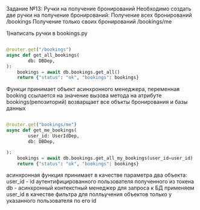Задание №13: Ручки на получение бронирований
Необходимо создать две ручки на получение бронирований:
Получение всех бронирований /bookings
Получение только своих бронирований /bookings/me

1)написать ручки в bookings.py

```python

@router.get("/bookings")
async def get_all_bookings(
        db: DBDep,
):
    bookings = await db.bookings.get_all()
    return {"status": "ok", "bookings": bookings}
```

Функци принимает объект асинхронного менеджера,
переменная booking ссылается на значение вызова метода на атрибуте bookings(репозиторий)
возварщает все объкты бронирования и базы данных

```python

@router.get("bookings/me")
async def get_me_bookings(
        user_id: UserIdDep,
        db: DBDep,

):
    bookings = await db.bookings.get_all_my_bookings(user_id=user_id)
    return {"status": "ok", "bookings": bookings}
```

асинхронная функция принимает в качестве параметра два объекта:
user_id - id аутентифицированного пользователя полученного из токена
db - асинхронный контекстный менеджер для запроса к БД
применяем user_id в качестве фильтра для полльучения объектов только у указанного пользователя по его id
